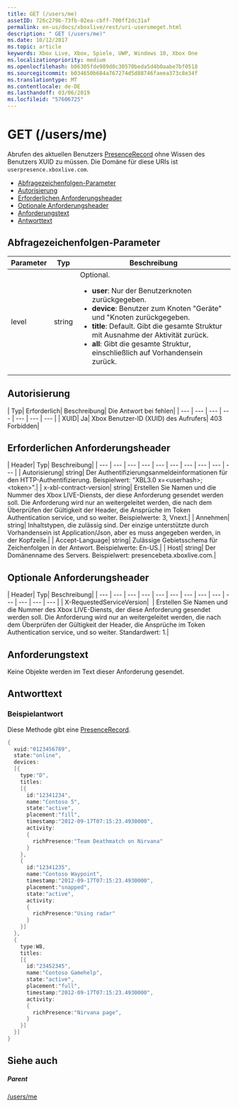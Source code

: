 ```yaml
---
title: GET (/users/me)
assetID: 726c279b-73fb-02ea-cbff-700ff2dc31af
permalink: en-us/docs/xboxlive/rest/uri-usersmeget.html
description: " GET (/users/me)"
ms.date: 10/12/2017
ms.topic: article
keywords: Xbox Live, Xbox, Spiele, UWP, Windows 10, Xbox One
ms.localizationpriority: medium
ms.openlocfilehash: b06305fde989d0c30570beda5d4b0aabe7bf0518
ms.sourcegitcommit: b034650b684a767274d5d88746faeea373c8e34f
ms.translationtype: MT
ms.contentlocale: de-DE
ms.lasthandoff: 03/06/2019
ms.locfileid: "57606725"
---
```

# <a name="get-usersme"></a>GET (/users/me)
Abrufen des aktuellen Benutzers [PresenceRecord](../../json/json-presencerecord.md) ohne Wissen des Benutzers XUID zu müssen.
Die Domäne für diese URIs ist `userpresence.xboxlive.com`.

  * [Abfragezeichenfolgen-Parameter](#ID4EZ)
  * [Autorisierung](#ID4EIC)
  * [Erforderlichen Anforderungsheader](#ID4ELD)
  * [Optionale Anforderungsheader](#ID4EPF)
  * [Anforderungstext](#ID4EPG)
  * [Antworttext](#ID4E1G)

<a id="ID4EZ"></a>


## <a name="query-string-parameters"></a>Abfragezeichenfolgen-Parameter

| Parameter| Typ| Beschreibung|
| --- | --- | --- |
| level| string| Optional. <ul><li><b>user</b>: Nur der Benutzerknoten zurückgegeben.</li><li><b>device</b>: Benutzer zum Knoten "Geräte" und "Knoten zurückgegeben.</li><li><b>title</b>: Default. Gibt die gesamte Struktur mit Ausnahme der Aktivität zurück.</li><li><b>all</b>: Gibt die gesamte Struktur, einschließlich auf Vorhandensein zurück.</li></ul> | 

<a id="ID4EIC"></a>


## <a name="authorization"></a>Autorisierung

| Typ| Erforderlich| Beschreibung| Die Antwort bei fehlen|
| --- | --- | --- | --- | --- | --- | --- |
| XUID| Ja| Xbox Benutzer-ID (XUID) des Aufrufers| 403 Forbidden|

<a id="ID4ELD"></a>


## <a name="required-request-headers"></a>Erforderlichen Anforderungsheader

| Header| Typ| Beschreibung|
| --- | --- | --- | --- | --- | --- | --- | --- | --- | --- |
| Autorisierung| string| Der Authentifizierungsanmeldeinformationen für den HTTP-Authentifizierung. Beispielwert: "XBL3.0 x=&lt;userhash>;&lt;token>".|
| x-xbl-contract-version| string| Erstellen Sie Namen und die Nummer des Xbox LIVE-Diensts, der diese Anforderung gesendet werden soll. Die Anforderung wird nur an weitergeleitet werden, die nach dem Überprüfen der Gültigkeit der Header, die Ansprüche im Token Authentication service, und so weiter. Beispielwerte: 3, Vnext.|
| Annehmen| string| Inhaltstypen, die zulässig sind. Der einzige unterstützte durch Vorhandensein ist Application/Json, aber es muss angegeben werden, in der Kopfzeile.|
| Accept-Language| string| Zulässige Gebietsschema für Zeichenfolgen in der Antwort. Beispielwerte: En-US.|
| Host| string| Der Domänenname des Servers. Beispielwert: presencebeta.xboxlive.com.|

<a id="ID4EPF"></a>


## <a name="optional-request-headers"></a>Optionale Anforderungsheader

| Header| Typ| Beschreibung|
| --- | --- | --- | --- | --- | --- | --- | --- | --- | --- | --- | --- | --- |
| X-RequestedServiceVersion|  | Erstellen Sie Namen und die Nummer des Xbox LIVE-Diensts, der diese Anforderung gesendet werden soll. Die Anforderung wird nur an weitergeleitet werden, die nach dem Überprüfen der Gültigkeit der Header, die Ansprüche im Token Authentication service, und so weiter. Standardwert: 1.|

<a id="ID4EPG"></a>


## <a name="request-body"></a>Anforderungstext

Keine Objekte werden im Text dieser Anforderung gesendet.

<a id="ID4E1G"></a>


## <a name="response-body"></a>Antworttext

<a id="ID4EAH"></a>


### <a name="sample-response"></a>Beispielantwort

Diese Methode gibt eine [PresenceRecord](../../json/json-presencerecord.md).


```cpp
{
  xuid:"0123456789",
  state:"online",
  devices:
  [{
    type:"D",
    titles:
    [{
      id:"12341234",
      name:"Contoso 5",
      state:"active",
      placement:"fill",
      timestamp:"2012-09-17T07:15:23.4930000",
      activity:
      {
        richPresence:"Team Deathmatch on Nirvana"
      }
    },
    {
      id:"12341235",
      name:"Contoso Waypoint",
      timestamp:"2012-09-17T07:15:23.4930000",
      placement:"snapped",
      state:"active",
      activity:
      {
        richPresence:"Using radar"
      }
    }]
  },
  {
    type:W8,
    titles:
    [{
      id:"23452345",
      name:"Contoso Gamehelp",
      state:"active",
      placement:"full",
      timestamp:"2012-09-17T07:15:23.4930000",
      activity:
      {
        richPresence:"Nirvana page",
      }
    }]
  }]
}

```


<a id="ID4EQH"></a>


## <a name="see-also"></a>Siehe auch

<a id="ID4ESH"></a>


##### <a name="parent"></a>Parent

[/users/me](uri-usersme.md)
